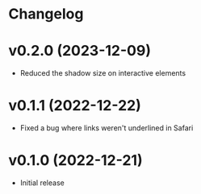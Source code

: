 # Changelog

# v0.2.0 (2023-12-09)

- Reduced the shadow size on interactive elements

# v0.1.1 (2022-12-22)

- Fixed a bug where links weren't underlined in Safari

# v0.1.0 (2022-12-21)

- Initial release
